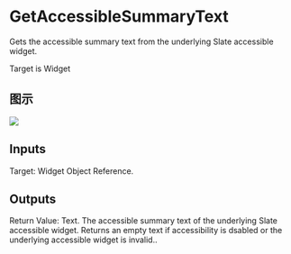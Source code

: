 # GetAccessibleSummaryText

Gets the accessible summary text from the underlying Slate accessible widget.

Target is Widget

## 图示

![]($-20221218-21341072.png)

## Inputs

Target: Widget Object Reference.  

## Outputs

Return Value: Text. The accessible summary text of the underlying Slate accessible widget. Returns an empty text if accessibility is dsabled or the underlying accessible widget is invalid..

